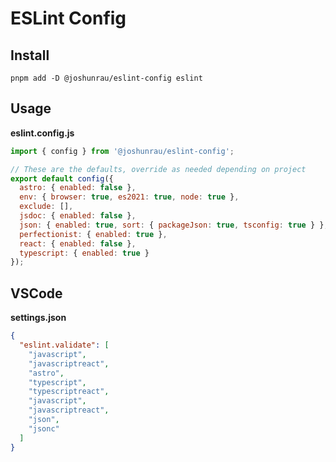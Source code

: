 # ESLint Config

## Install

```shell
pnpm add -D @joshunrau/eslint-config eslint
```

## Usage

**eslint.config.js**

```javascript
import { config } from '@joshunrau/eslint-config';

// These are the defaults, override as needed depending on project
export default config({
  astro: { enabled: false },
  env: { browser: true, es2021: true, node: true },
  exclude: [],
  jsdoc: { enabled: false },
  json: { enabled: true, sort: { packageJson: true, tsconfig: true } },
  perfectionist: { enabled: true },
  react: { enabled: false },
  typescript: { enabled: true }
});

```

## VSCode

**settings.json**

```json
{
  "eslint.validate": [
    "javascript",
    "javascriptreact",
    "astro",
    "typescript",
    "typescriptreact",
    "javascript",
    "javascriptreact",
    "json",
    "jsonc"
  ]
}
```
